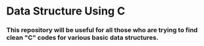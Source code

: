 # Data Structure Using C

### This repository will be useful for all those who are trying to find clean "C" codes for various basic data structures.
